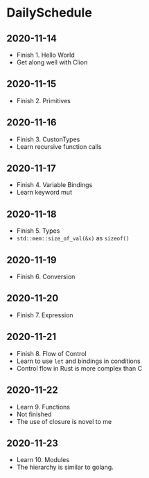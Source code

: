 # DailySchedule

## 2020-11-14

* Finish 1. Hello World
* Get along well with Clion

## 2020-11-15

* Finish 2. Primitives

## 2020-11-16

* Finish 3. CustonTypes
* Learn recursive function calls

## 2020-11-17

* Finish 4. Variable Bindings
* Learn keyword mut 

## 2020-11-18

* Finish 5. Types
* `std::mem::size_of_val(&x)` as `sizeof()`

## 2020-11-19

* Finish 6. Conversion

## 2020-11-20

* Finish 7. Expression

## 2020-11-21

* Finish 8. Flow of Control
* Learn to use `let` and bindings in conditions
* Control flow in Rust is more complex than C

## 2020-11-22

* Learn 9. Functions
* Not finished
* The use of closure is novel to me

## 2020-11-23

* Learn 10. Modules
* The hierarchy is similar to golang.